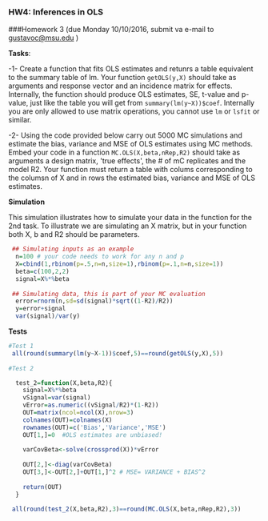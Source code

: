 ### HW4: Inferences in OLS


###Homework 3
(due Monday 10/10/2016, submit va e-mail to gustavoc@msu.edu )

**Tasks**: 

  -1- Create a function that fits OLS estimates and retunrs a table equivalent to the summary table of lm. Your function `getOLS(y,X)` should take as arguments
  and response vector and an incidence matrix for effects. Internally, the function should produce OLS estimates, SE, t-value and p-value, just like the
  table you will get from `summary(lm(y~X))$coef`. Internally you are only allowed to use matrix operations, you cannot use `lm` or `lsfit` or similar.
  
  -2- Using the code provided below carry out 5000 MC simulations and estimate the bias, variance and MSE of OLS estimates using MC methods.
      Embed your code in a function `MC.OLS(X,beta,nRep,R2)` should take as arguments a design matrix, 'true effects', the # of mC replicates and the model
      R2. Your function must return a table with colums corresponding to the columsn of X and in rows the estimated bias, variance and MSE of OLS estimates.
      
**Simulation**

This simulation illustrates how to simulate your data in the function for the 2nd task. To illustrate we are simulating an X matrix, but in your function both X, b and R2 should be parameters.
```R
 ## Simulating inputs as an example
  n=100 # your code needs to work for any n and p
  X=cbind(1,rbinom(p=.5,n=n,size=1),rbinom(p=.1,n=n,size=1))
  beta=c(100,2,2)
  signal=X%*%beta
  
 ## Simulating data, this is part of your MC evaluation
  error=rnorm(n,sd=sd(signal)*sqrt((1-R2)/R2))
  y=error+signal
  var(signal)/var(y)
```

**Tests**
```R
#Test 1
 all(round(summary(lm(y~X-1))$coef,5)==round(getOLS(y,X),5))
 
#Test 2

  test_2=function(X,beta,R2){
  	signal=X%*%beta
  	vSignal=var(signal)
  	vError=as.numeric((vSignal/R2)*(1-R2))
  	OUT=matrix(ncol=ncol(X),nrow=3)
  	colnames(OUT)=colnames(X)
  	rownames(OUT)=c('Bias','Variance','MSE')
  	OUT[1,]=0  #OLS estimates are unbiased!
  	
  	varCovBeta<-solve(crossprod(X))*vError
  	
  	OUT[2,]<-diag(varCovBeta)
  	OUT[3,]<-OUT[2,]+OUT[1,]^2 # MSE= VARIANCE + BIAS^2
  
    return(OUT)
  }

 all(round(test_2(X,beta,R2),3)==round(MC.OLS(X,beta,nRep,R2),3))
```
